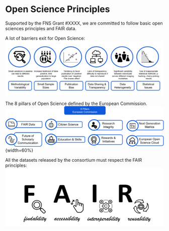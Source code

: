 ﻿


# Open Science Principles


Supported by the FNS Grant #XXXX, we are committed to follow basic open sciences principles and FAIR data. 

A lot of barriers exit for Open Science:
![barriers](img/BarriersOpenScience.png)


The 8 pillars of Open Science defined by the European Commission. 
![pillars](img/OpenSciencePillars.png){width=60%}


All the datasets released by the consortium must respect the FAIR principles:
![fairprin](img/FAIR.png)








